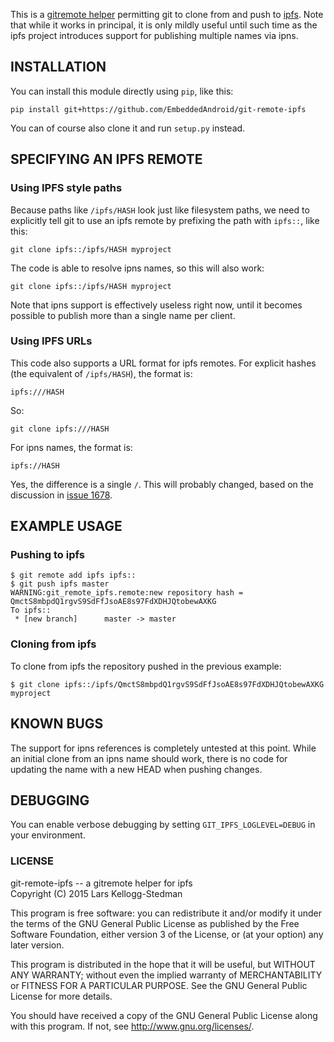 This is a [gitremote helper][] permitting git to clone from and push
to [ipfs][].  Note that while it works in principal, it is only mildly
useful until such time as the ipfs project introduces support for
publishing multiple names via ipns.

[gitremote helper]: https://www.kernel.org/pub/software/scm/git/docs/gitremote-helpers.html
[ipfs]: http://ipfs.io/

## INSTALLATION

You can install this module directly using `pip`, like this:

    pip install git+https://github.com/EmbeddedAndroid/git-remote-ipfs

You can of course also clone it and run `setup.py` instead.

## SPECIFYING AN IPFS REMOTE

### Using IPFS style paths

Because paths like `/ipfs/HASH` look just like filesystem paths, we
need to explicitly tell git to use an ipfs remote by prefixing the
path with `ipfs::`, like this:

    git clone ipfs::/ipfs/HASH myproject

The code is able to resolve ipns names, so this will also work:

    git clone ipfs::/ipfs/HASH myproject

Note that ipns support is effectively useless right now, until it
becomes possible to publish more than a single name per client.

### Using IPFS URLs

This code also supports a URL format for ipfs remotes.  For explicit
hashes (the equivalent of `/ipfs/HASH`), the format is:

    ipfs:///HASH

So:

    git clone ipfs:///HASH

For ipns names, the format is:

    ipfs://HASH

Yes, the difference is a single `/`.  This will probably changed, based on the discussion in [issue 1678][].

[issue 1678]: https://github.com/ipfs/go-ipfs/issues/1678

## EXAMPLE USAGE

### Pushing to ipfs

    $ git remote add ipfs ipfs::
    $ git push ipfs master
    WARNING:git_remote_ipfs.remote:new repository hash = QmctS8mbpdQ1rgvS9SdFfJsoAE8s97FdXDHJQtobewAXKG
    To ipfs::
     * [new branch]      master -> master

### Cloning from ipfs

To clone from ipfs the repository pushed in the previous example:

    $ git clone ipfs::/ipfs/QmctS8mbpdQ1rgvS9SdFfJsoAE8s97FdXDHJQtobewAXKG myproject

## KNOWN BUGS

The support for ipns references is completely untested at this point.
While an initial clone from an ipns name should work, there is no code
for updating the name with a new HEAD when pushing changes.

## DEBUGGING

You can enable verbose debugging by setting `GIT_IPFS_LOGLEVEL=DEBUG`
in your environment.

### LICENSE

git-remote-ipfs -- a gitremote helper for ipfs  
Copyright (C) 2015 Lars Kellogg-Stedman

This program is free software: you can redistribute it and/or modify
it under the terms of the GNU General Public License as published by
the Free Software Foundation, either version 3 of the License, or
(at your option) any later version.

This program is distributed in the hope that it will be useful,
but WITHOUT ANY WARRANTY; without even the implied warranty of
MERCHANTABILITY or FITNESS FOR A PARTICULAR PURPOSE.  See the
GNU General Public License for more details.

You should have received a copy of the GNU General Public License
along with this program.  If not, see <http://www.gnu.org/licenses/>.

